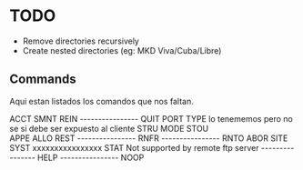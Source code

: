 # TODO

- Remove directories recursively
- Create nested directories (eg: MKD Viva/Cuba/Libre)

## Commands
Aqui estan listados los comandos que nos faltan. 

ACCT 
SMNT 
REIN
---------------- QUIT 
PORT
TYPE lo tenememos pero no se si debe ser expuesto al cliente
STRU
MODE
STOU    
APPE
ALLO
REST
---------------- RNFR
---------------- RNTO
ABOR
SITE
SYST
xxxxxxxxxxxxxxxx STAT Not supported by remote ftp server
---------------- HELP
---------------- NOOP
